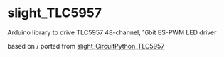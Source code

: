 # slight_TLC5957
Arduino library to drive TLC5957 48-channel, 16bit ES-PWM LED driver

based on / ported from [slight_CircuitPython_TLC5957](https://github.com/s-light/slight_CircuitPython_TLC5957)
